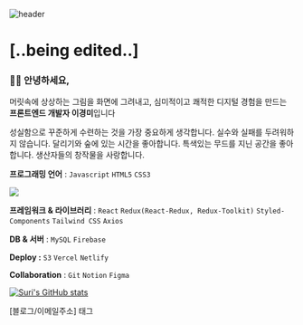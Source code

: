 ![header](https://capsule-render.vercel.app/api?type=wave&color=auto&height=125&section=header&text=LeeKyeongmi&fontSize=50&animation=twinkling)

# [..being edited..]

### 👩‍💻 안녕하세요, 
머릿속에 상상하는 그림을 화면에 그려내고, 
심미적이고 쾌적한 디지털 경험을 만드는 **프론트엔드 개발자 이경미**입니다


성실함으로 꾸준하게 수련하는 것을 가장 중요하게 생각합니다.
실수와 실패를 두려워하지 않습니다.
달리기와 숲에 있는 시간을 좋아합니다.
특색있는 무드를 지닌 공간을 좋아합니다.
생산자들의 창작물을 사랑합니다.




**프로그래밍 언어** : `Javascript` `HTML5` `CSS3`

<img src="https://img.shields.io/badge/F7DF1E?style=flat-square&logo=JavaScript&logoColor=white"/></a>


**프레임워크 & 라이브러리** : `React` `Redux(React-Redux, Redux-Toolkit)` `Styled-Components` `Tailwind CSS` `Axios`

**DB & 서버** : `MySQL` `Firebase` 

**Deploy :** `S3` `Vercel`  `Netlify`

**Collaboration** : `Git` `Notion`  `Figma`


[![Suri's GitHub stats](https://github-readme-stats.vercel.app/api?username=Leekyeongmi&count_private=true&show_icons=true)](https://github.com/Leekyeongmi/github-readme-stats)


[블로그/이메일주소] 태그


